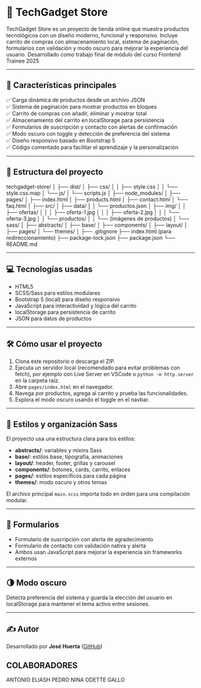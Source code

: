 # 🛒 TechGadget Store

TechGadget Store es un proyecto de tienda online que muestra productos tecnológicos con un diseño moderno, funcional y responsivo. Incluye carrito de compras con almacenamiento local, sistema de paginación, formularios con validación y modo oscuro para mejorar la experiencia del usuario. Desarrollado como trabajo final de módulo del curso Frontend Trainee 2025

---

## 🚀 Características principales

✅ Carga dinámica de productos desde un archivo JSON  
✅ Sistema de paginación para mostrar productos en bloques  
✅ Carrito de compras con añadir, eliminar y mostrar total  
✅ Almacenamiento del carrito en localStorage para persistencia  
✅ Formularios de suscripción y contacto con alertas de confirmación  
✅ Modo oscuro con toggle y detección de preferencia del sistema  
✅ Diseño responsivo basado en Bootstrap 5  
✅ Código comentado para facilitar el aprendizaje y la personalización

---

## 📂 Estructura del proyecto

techgadget-store/
│
├── dist/
│ ├── css/
│ │ ├── style.css
│ │ └── style.css.map
│ └── js/
│ └── scripts.js
│
├── node_modules/
│
├── pages/
│ ├── index.html
│ ├── products.html
│ ├── contact.html
│ └── faq.html
│
├── src/
│ ├── data/
│ │ └── productos.json
│ ├── img/
│ │ ├── ofertas/
│ │ │ ├── oferta-1.jpg
│ │ │ ├── oferta-2.jpg
│ │ │ └── oferta-3.jpg
│ │ └── productos/
│ │ └── (imágenes de productos)
│ └── sass/
│  ├── abstracts/
│  ├── base/
│  ├── components/
│  ├── layout/
│  ├── pages/
│  └── themes/
│
├── .gitignore
├── index.html (para redireccionamiento)
├── package-lock.json
├── package.json
└── README.md

---

## 💻 Tecnologías usadas

- HTML5  
- SCSS/Sass para estilos modulares  
- Bootstrap 5 (local) para diseño responsivo  
- JavaScript para interactividad y lógica del carrito  
- localStorage para persistencia de carrito  
- JSON para datos de productos

---

## 🛠️ Cómo usar el proyecto

1. Clona este repositorio o descarga el ZIP.  
2. Ejecuta un servidor local (recomendado para evitar problemas con fetch), por ejemplo con Live Server en VSCode o `python -m http.server` en la carpeta raíz.  
3. Abre `pages/index.html` en el navegador.  
4. Navega por productos, agrega al carrito y prueba las funcionalidades.  
5. Explora el modo oscuro usando el toggle en el navbar.

---

## 🎨 Estilos y organización Sass

El proyecto usa una estructura clara para los estilos:

- **abstracts/**: variables y mixins Sass  
- **base/**: estilos base, tipografía, animaciones  
- **layout/**: header, footer, grillas y carousel  
- **components/**: botones, cards, carrito, enlaces  
- **pages/**: estilos específicos para cada página  
- **themes/**: modo oscuro y otros temas

El archivo principal `main.scss` importa todo en orden para una compilación modular.

---

## 📩 Formularios

- Formulario de suscripción con alerta de agradecimiento  
- Formulario de contacto con validación nativa y alerta  
- Ambos usan JavaScript para mejorar la experiencia sin frameworks externos

---

## 🌗 Modo oscuro

Detecta preferencia del sistema y guarda la elección del usuario en localStorage para mantener el tema activo entre sesiones.

---

## ✍️ Autor

Desarrollado por **José Huerta** ([GitHub](https://github.com/josemhuertab))

## COLABORADORES

ANTONIO ELIASH
PEDRO NINA
ODETTE GALLO